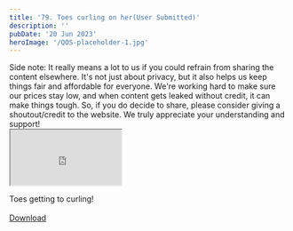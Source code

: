 ```yaml
---
title: '79. Toes curling on her(User Submitted)'
description: ''
pubDate: '20 Jun 2023'
heroImage: '/QOS-placeholder-1.jpg'
---
```

<div class="video_paragraph_header"> Side note: It really means a lot to us if you could refrain from sharing the content elsewhere. It's not just about privacy, but it also helps us keep things fair and affordable for everyone. We're working hard to make sure our prices stay low, and when content gets leaked without credit, it can make things tough. So, if you do decide to share, please consider giving a shoutout/credit to the website. We truly appreciate your understanding and support!</div>

<iframe src="https://drive.google.com/file/d/1vXbwV5G6QbsP6U08uk5vWAVYKFm-GwSL/preview" width="200" height="100" allow="autoplay" allowfullscreen="allowfullscreen"></iframe>

Toes getting to curling!
<br>
<br>
<a class="read_more" href="https://drive.google.com/file/d/1vXbwV5G6QbsP6U08uk5vWAVYKFm-GwSL/view?usp=sharing">Download</a>